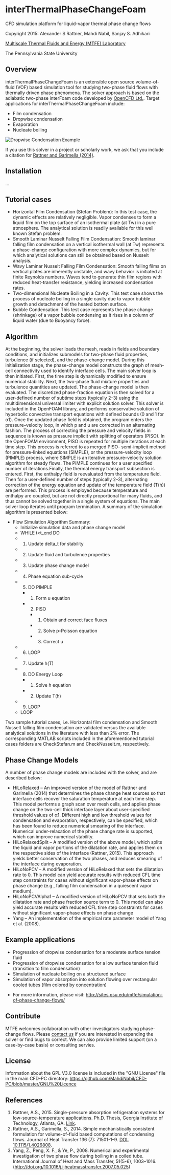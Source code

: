 # interThermalPhaseChangeFoam
CFD simulation platform for liquid-vapor thermal phase change flows 

Copyright 2015: Alexander S Rattner, Mahdi Nabil, Sanjay S. Adhikari

[Multiscale Thermal Fluids and Energy (MTFE) Laboratory](http://sites.psu.edu/mtfe/)

The Pennsylvania State University

## Overview
interThermalPhaseChangeFoam is an extensible open source volume-of-fluid (VOF) based simulation tool for studying two-phase fluid flows with thermally driven phase phenomena. The solver approach is based on the adiabatic two-phase interFoam code developed by [OpenCFD Ltd.](http://openfoam.com/). Target applications for interThermalPhaseChangeFoam include:

* Film condensation
* Dropwise condensation
* Evaporation
* Nucleate boiling

![Dropwise Condensation Example](http://sites.psu.edu/mtfe/wp-content/uploads/sites/23865/2015/04/DropwiseCond_Sigma_1E-3sm.gif)

If you use this solver in a project or scholarly work, we ask that you include a citation for [Rattner and Garimella (2014)](http://heattransfer.asmedigitalcollection.asme.org/article.aspx?articleid=1829850). 

## Installation
...

## Tutorial cases
* Horizontal Film Condensation (Stefan Problem): In this test case, the dynamic effects are relatively negligible. Vapor condenses to form a liquid film on the top surface of an isothermal plate (at Tw) in a pure atmosphere. The analytical solution is readily available for this well known Stefan problem.
* Smooth Laminar Nusselt Falling Film Condensation: Smooth laminar falling film condensation on a vertical isothermal wall (at Tw) represents a phase-change configuration with more complex dynamics, but for which analytical solutions can still be obtained based on Nusselt analysis.
* Wavy Laminar Nusselt Falling Film Condensation: Smooth falling films on vertical plates are inherently unstable, and wavy behavior is initiated at finite Reynolds numbers. Waves tend to generate thin film regions with reduced heat-transfer resistance, yielding increased condensation rates. 
* Two-dimensional Nucleate Boiling in a Cavity: This test case shows the process of nucleate boiling in a single cavity due to vapor bubble growth and detachment of the heated bottom surface. 
* Bubble Condensation: This test case represents the phase change (shrinkage) of a vapor bubble condensing as it rises in a column of liquid water (due to Buoyancy force).

## Algorithm
At the beginning, the solver loads the mesh, reads in fields and boundary conditions, and initializes submodels for two-phase fluid properties, turbulence (if selected), and the phase-change model. During this initialization stage, the phase-change model constructs the graph of mesh-cell connectivity used to identify interface cells. The main solver loop is then initiated. First, the time step is
dynamically modified to ensure numerical stability. Next, the two-phase fluid mixture properties and turbulence quantities are updated. The phase-change model is then evaluated. The discretized phase-fraction equation is then solved for a user-defined number of subtime steps (typically 2–3) using the multidimensional universal limiter with explicit solution solver. This solver is included in the OpenFOAM library, and performs conservative solution of hyperbolic convective transport equations with defined bounds (0 and 1 for α1). Once the updated phase field is obtained, the program enters the pressure–velocity loop, in which p and u are corrected in an alternating fashion. The process of correcting the pressure and velocity fields in sequence is known as pressure implicit with splitting of operators (PISO). In the OpenFOAM environment, PISO is repeated for multiple iterations at each time step. This process is referred to as merged PISO- semi-implicit method for pressure-linked equations (SIMPLE), or the pressure-velocity loop (PIMPLE) process, where SIMPLE is an iterative pressure–velocity solution algorithm for steady flows. The PIMPLE continues for a user specified number of iterations.Finally, the thermal energy transport subsection is entered. First, the enthalpy field is reevaluated from the temperature field. Then for a user-defined number of steps (typically 2–3), alternating correction of the energy equation and update
of the temperature field (T(h)) are performed. This process is employed because temperature and enthalpy are coupled, but are not directly proportional for many fluids, and thus cannot be solved together in a single system of equations. The main solver loop iterates until program termination. A summary of the simulation algorithm is presented below:
* Flow Simulation Algorithm Summary:
  * Initialize simulation data and phase change model 
  * WHILE t<t_end DO
  * 1. Update delta_t for stability
  * 2. Update fluid and turbulence properties
  * 3. Update phase change model 
  * 4. Phase equation sub-cycle
  * 5. DO PIMPLE
    * 1. Form u equation
    * 2. PISO
        * 1. Obtain and correct face fluxes
        * 2. Solve p-Poisson equation
        * 3. Correct u
  * 6. LOOP
  * 7. Update h(T)
  * 8. DO Energy Loop
    * 1. Solve h equation
    * 2. Update T(h)
  * 9. LOOP
  * LOOP
  
Two sample tutorial cases, i.e. Horizontal film condensation and Smooth Nusselt falling film condensation are validated versus the available analytical solutions in the literature with less than 2% error. The corresponding MATLAB scripts included in the aforementioned tutorial cases folders are CheckStefan.m and CheckNusselt.m, respectively. 

## Phase Change Models
A number of  phase change models are included with the solver, and are described below:
* HiLoRelaxed – An improved version of the model of Rattner and Garimella (2014) that determines the phase change heat sources so that interface cells recover the saturation temperature at each time step. This model performs a graph scan over mesh cells, and applies phase change on the two-cell thick interface layer about user-specified threshold values of α1. Different high and low threshold values for condensation and evaporation, respectively, can be specified, which has been found to reduce numerical smearing of the interface. Numerical under-relaxation of the phase change rate is supported, which can improve numerical stability.
* HiLoRelaxedSplit – A modified version of the above model, which splits the liquid and vapor portions of the dilatation rate, and applies them on the respective sides of the interface (Rattner, 2015). This approach yields better conservation of the two phases, and reduces smearing of the interface during evaporation.
* HiLoNoPCV – A modified version of HiLoRelaxed that sets the dilatation rate to 0. This model can yield accurate results with reduced CFL time step constraints for cases without significant vapor-phase effects on phase change (e.g., falling film condensation in a quiescent vapor medium).
* HiLoNoPCVAlpha1 – A modified version of HiLoNoPCV that sets both the dilatation rate and phase fraction source term to 0. This model can also yield accurate results with reduced CFL time step constraints for cases without significant vapor-phase effects on phase change 
* Yang – An implementation of the empirical rate parameter model of Yang et al. (2008).

## Example applications
* Progression of dropwise condensation for a moderate surface tension fluid     
* Progression of dropwise condensation for a low surface tension fluid (transition to film condensation)
* Simulation of nucleate boiling on a structured surface
* Simulation of vapor absorption into solution flowing over rectangular cooled tubes (film colored by concentration)
- For more information, please visit:  http://sites.psu.edu/mtfe/simulation-of-phase-change-flows/

## Contribute
MTFE welcomes collaboration with other investigators studying phase-change flows. Please [contact us](mailto:Alex.Rattner@psu.edu) if you are interested in expanding the solver or find bugs to correct. We can also provide limited support (on a case-by-case basis) or consulting servies.

## License
Information about the GPL V3.0 license is included in the "GNU License" file in the main CFD-PC directory:
https://github.com/MahdiNabil/CFD-PC/blob/master/GNU%20Licence

## References
1. Rattner, A.S., 2015. Single-pressure absorption refrigeration systems for low-source-temperature applications. Ph.D. Thesis, Georgia Institute of Technology, Atlanta, GA. [Link](https://smartech.gatech.edu/handle/1853/53912).
2. Rattner, A.S., Garimella, S., 2014. Simple mechanistically consistent formulation for volume-of-fluid based computations of condensing flows. Journal of Heat Transfer 136 (7): 71501-1–9. [DOI: 10.1115/1.4026808](http://heattransfer.asmedigitalcollection.asme.org/article.aspx?articleid=1829850).
3. Yang, Z., Peng, X. F., & Ye, P., 2008. Numerical and experimental investigation of two phase flow during boiling in a coiled tube. International Journal of Heat and Mass Transfer, 51(5-6), 1003–1016. (http://doi.org/10.1016/j.ijheatmasstransfer.2007.05.025)



